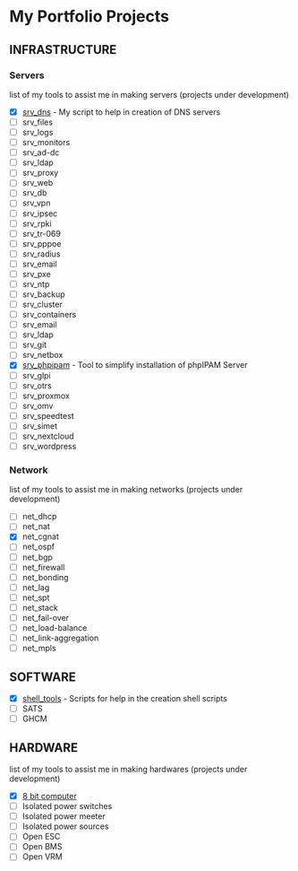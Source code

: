 # My Portfolio Projects

## INFRASTRUCTURE

### Servers

list of my tools to assist me in making servers (projects under development)

- [x] [srv_dns](https://github.com/rick0x00/srv_dns) - My script to help in creation of DNS servers
- [ ] srv_files
- [ ] srv_logs
- [ ] srv_monitors
- [ ] srv_ad-dc
- [ ] srv_ldap
- [ ] srv_proxy
- [ ] srv_web
- [ ] srv_db
- [ ] srv_vpn
- [ ] srv_ipsec
- [ ] srv_rpki
- [ ] srv_tr-069
- [ ] srv_pppoe
- [ ] srv_radius
- [ ] srv_email
- [ ] srv_pxe
- [ ] srv_ntp
- [ ] srv_backup
- [ ] srv_cluster
- [ ] srv_containers
- [ ] srv_email
- [ ] srv_ldap
- [ ] srv_git
- [ ] srv_netbox
- [x] [srv_phpipam](https://github.com/rick0x00/srv_phpipam) - Tool to simplify installation of phpIPAM Server
- [ ] srv_glpi
- [ ] srv_otrs
- [ ] srv_proxmox
- [ ] srv_omv
- [ ] srv_speedtest
- [ ] srv_simet
- [ ] srv_nextcloud
- [ ] srv_wordpress

### Network

list of my tools to assist me in making networks (projects under development)

- [ ] net_dhcp
- [ ] net_nat
- [x] net_cgnat
- [ ] net_ospf
- [ ] net_bgp
- [ ] net_firewall
- [ ] net_bonding
- [ ] net_lag
- [ ] net_spt
- [ ] net_stack
- [ ] net_fail-over
- [ ] net_load-balance
- [ ] net_link-aggregation
- [ ] net_mpls

## SOFTWARE

- [x] [shell_tools](https://github.com/rick0x00/shell_tools) - Scripts for help in the creation shell scripts
- [ ] SATS
- [ ] GHCM

## HARDWARE

list of my tools to assist me in making hardwares (projects under development)

- [x] [8 bit computer](https://github.com/rick0x00/8bit-computer)
- [ ] Isolated power switches
- [ ] Isolated power meeter
- [ ] Isolated power sources
- [ ] Open ESC
- [ ] Open BMS
- [ ] Open VRM
